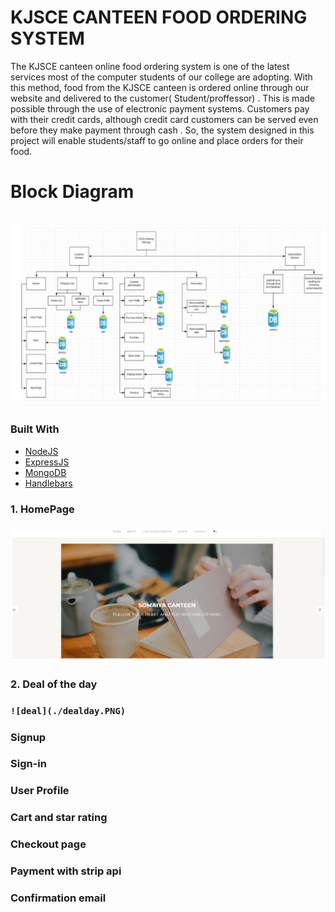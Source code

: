 # KJSCE CANTEEN FOOD ORDERING SYSTEM 

<p> The KJSCE canteen online food ordering system is one of the latest services most of the computer students of our college are adopting. With this method, food from the KJSCE canteen is ordered online through our website and delivered to the customer( Student/proffessor) . This is made possible through the use of electronic payment systems. Customers pay with their credit cards, although credit card customers can be served even before they make payment  through cash . So, the system designed in this project will enable students/staff to go online and place orders for their food.
</p>

<h1> Block Diagram <h1>
   
![BLOCKDIAGRAM](./blockdiagram.PNG)

### Built With

* [NodeJS](https://nodejs.org/en/)
* [ExpressJS](https://expressjs.com/en/starter/generator.html)
* [MongoDB](https://docs.mongodb.com/)
* [Handlebars](https://handlebarsjs.com/)
   
<h3>1. HomePage <h3>
   
   ![home](./homepage.PNG)

<h3>2. Deal of the day <h3>
   
    ![deal](./dealday.PNG)
   
   <h3> Signup <h3>
      <h3> Sign-in <h3>
         <h3> User Profile <h3>
            <h3> Cart and star rating <h3>
               <h3> Checkout page <h3>
                  <h3> Payment with strip api <h3>
                     <h3> Confirmation email <h3>
